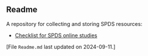 
## Readme

A repository for collecting and storing SPDS resources:

- [Checklist for SPDS online studies](checklist_SPDS_online_study.html)




<!-- footer: --> 

[File `Readme.md` last updated on 2024-09-11.]

<!-- eof. --> 
